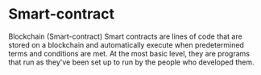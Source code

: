 # Smart-contract
Blockchain (Smart-contract)
Smart contracts are lines of code that are stored on a blockchain and automatically execute when predetermined terms and conditions are met. At the most basic level, they are programs that run as they've been set up to run by the people who developed them.
